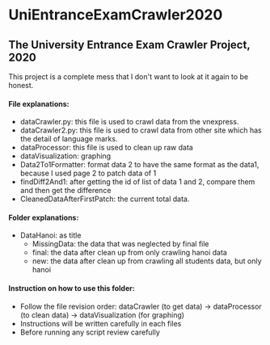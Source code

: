 # UniEntranceExamCrawler2020


## The University Entrance Exam Crawler Project, 2020

This project is a complete mess that I don't want to look at it again to be honest.

#### File explanations:
- dataCrawler.py: this file is used to crawl data from the vnexpress.
- dataCrawler2.py: this file is used to crawl data from other site which has the detail of language marks.
- dataProcessor: this file is used to clean up raw data
- dataVisualization: graphing
- Data2To1Formatter: format data 2 to have the same format as the data1, because I used page 2 to patch data of 1
- findDiff2And1: after getting the id of list of data 1 and 2, compare them and then get the difference
- CleanedDataAfterFirstPatch: the current total data.

#### Folder explanations:
- DataHanoi: as title
	+ MissingData: the data that was neglected by final file
	+ final: the data after clean up from only crawling hanoi data
	+ new: the data after clean up from crawling all students data, but only hanoi

#### Instruction on how to use this folder:
- Follow the file revision order: dataCrawler (to get data) -> dataProcessor (to clean data) -> dataVisualization (for graphing)
- Instructions will be written carefully in each files
- Before running any script review carefully
